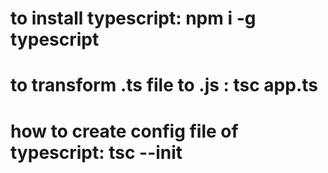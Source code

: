 # to install typescript:  npm i -g typescript

# to transform .ts file to .js : tsc app.ts

# how to create config file of typescript: tsc --init